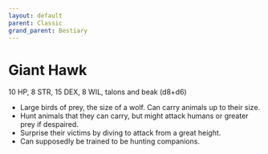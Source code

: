 ```yaml
---
layout: default
parent: Classic
grand_parent: Bestiary
---
```


# Giant Hawk

10 HP, 8 STR, 15 DEX, 8 WIL, talons and beak (d8+d6)

- Large birds of prey, the size of a wolf. Can carry animals up to their size.
- Hunt animals that they can carry, but might attack humans or greater prey if despaired.
- Surprise their victims by diving to attack from a great height.
- Can supposedly be trained to be hunting companions. 
